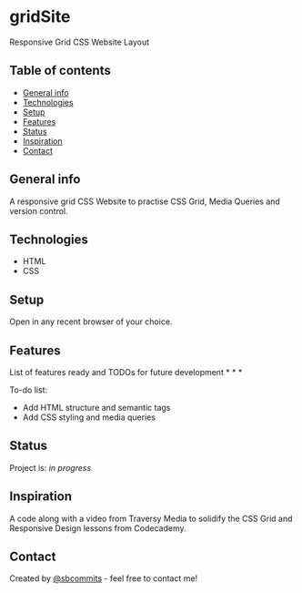 # gridSite
Responsive Grid CSS Website Layout

## Table of contents
* [General info](#general-info)
* [Technologies](#technologies)
* [Setup](#setup)
* [Features](#features)
* [Status](#status)
* [Inspiration](#inspiration)
* [Contact](#contact)

## General info
A responsive grid CSS Website to practise CSS Grid, Media Queries and version control.

## Technologies
* HTML
* CSS

## Setup
Open in any recent browser of your choice.

## Features
List of features ready and TODOs for future development
* 
* 
* 

To-do list:
* Add HTML structure and semantic tags
* Add CSS styling and media queries

## Status
Project is: _in progress_

## Inspiration
A code along with a video from Traversy Media to solidify the CSS Grid and Responsive Design lessons from Codecademy.

## Contact
Created by [@sbcommits](billsboroughscott@gmail.com) - feel free to contact me!
